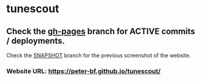 # tunescout

## Check the [gh-pages](https://github.com/peter-bf/tunescout/tree/gh-pages) branch for ACTIVE commits / deployments.
Check the [SNAPSHOT](https://github.com/peter-bf/tunescout/tree/SNAPSHOT) branch for the previous screenshot of the website.

### Website URL: https://peter-bf.github.io/tunescout/
